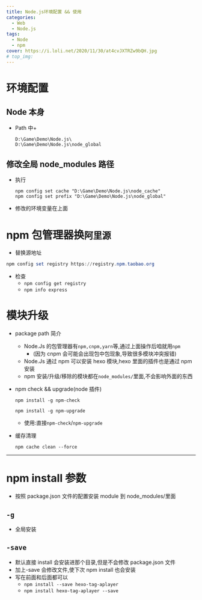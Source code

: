 ```yaml
---
title: Node.js环境配置 && 使用
categories:
  - Web
  - Node.js
tags:
  - Node
  - npm
cover: https://i.loli.net/2020/11/30/at4cvJXTRZw9bQH.jpg
# top_img:
---
```


<!--
 * @Author: Weidows
 * @Date: 2020-11-24 21:59:29
 * @LastEditors: Weidows
 * @LastEditTime: 2020-11-30 21:53:25
 * @FilePath: \Weidowsd:\Game\Demo\Github\Blog\source\_posts\Web\Node.js\node.md
 * @Description:
-->

# 环境配置

## Node 本身

- Path 中+
  ```
  D:\Game\Demo\Node.js\
  D:\Game\Demo\Node.js\node_global
  ```

## 修改全局 node_modules 路径

- 执行
  ```shell
  npm config set cache "D:\Game\Demo\Node.js\node_cache"
  npm config set prefix "D:\Game\Demo\Node.js\node_global"
  ```
- 修改的环境变量在上面

# npm 包管理器换`阿里源`

- 替换源地址

```powershell
npm config set registry https://registry.npm.taobao.org
```

- 检查
  - `npm config get registry`
  - `npm info express`

# 模块升级

- package path 简介

  - Node.Js 的包管理器有`npm,cnpm,yarn`等,通过上面操作后咱就用`npm`
    - (因为 cnpm 会可能会出现包中包现象,导致很多模块冲突报错)
  - Node.Js 通过 npm 可以安装 hexo 模块,hexo 里面的插件也是通过 npm 安装
  - npm 安装/升级/移除的模块都在`node_modules/`里面,不会影响外面的东西

- npm check && upgrade(node 插件)

  ```
  npm install -g npm-check
  ```

  ```
  npm install -g npm-upgrade
  ```

  - 使用:直接`npm-check`/`npm-upgrade`

- 缓存清理

  ```
  npm cache clean --force
  ```

---

# npm install 参数

- 按照 package.json 文件的配置安装 module 到 node_modules/里面

## `-g`

- 全局安装

## `-save`

- 默认直接 install 会安装进那个目录,但是不会修改 package.json 文件
- 加上-save 会修改文件,使下次 npm install 也会安装
- 写在前面和后面都可以
  - `npm install --save hexo-tag-aplayer`
  - `npm install hexo-tag-aplayer --save`
